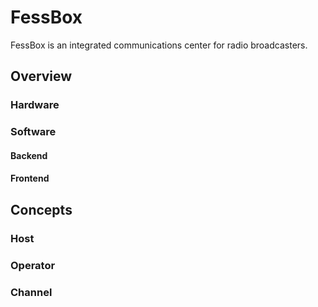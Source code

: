 # FessBox

FessBox is an integrated communications center for radio broadcasters.

## Overview

### Hardware

### Software

#### Backend

#### Frontend

## Concepts

### Host

### Operator

### Channel
